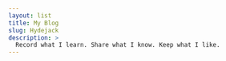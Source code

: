 ```yaml
---
layout: list
title: My Blog
slug: Hydejack
description: >
  Record what I learn. Share what I know. Keep what I like.
---
```

